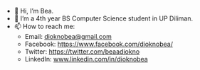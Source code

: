 - 👋 Hi, I’m Bea.
- 🌱 I’m a 4th year BS Computer Science student in UP Diliman.
- 📫 How to reach me:
  - Email: dioknobea@gmail.com
  - Facebook: https://www.facebook.com/dioknobea/
  - Twitter: https://twitter.com/beaadiokno
  - LinkedIn: www.linkedin.com/in/dioknobea

<!---
beyatris/beyatris is a ✨ special ✨ repository because its `README.md` (this file) appears on your GitHub profile.
You can click the Preview link to take a look at your changes.
--->

